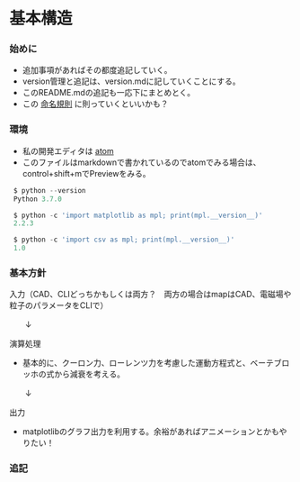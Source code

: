 # 基本構造

### 始めに
- 追加事項があればその都度追記していく。
- version管理と追記は、version.mdに記していくことにする。
- このREADME.mdの追記も一応下にまとめとく。
- この [命名規則](https://qiita.com/naomi7325/items/4eb1d2a40277361e898b) に則っていくといいかも？
### 環境

- 私の開発エディタは [atom](https://atom.io)
- このファイルはmarkdownで書かれているのでatomでみる場合は、control+shift+mでPreviewをみる。
```Python
 $ python --version
 Python 3.7.0

 $ python -c 'import matplotlib as mpl; print(mpl.__version__)'
 2.2.3

 $ python -c 'import csv as mpl; print(mpl.__version__)'
 1.0
```
### 基本方針
 入力（CAD、CLIどっちかもしくは両方？　両方の場合はmapはCAD、電磁場や粒子のパラメータをCLIで）

 　　↓　　　

演算処理

- 基本的に、クーロン力、ローレンツ力を考慮した運動方程式と、ベーテブロッホの式から減衰を考える。

　　↓　

出力
- matplotlibのグラフ出力を利用する。余裕があればアニメーションとかもやりたい！

### 追記
